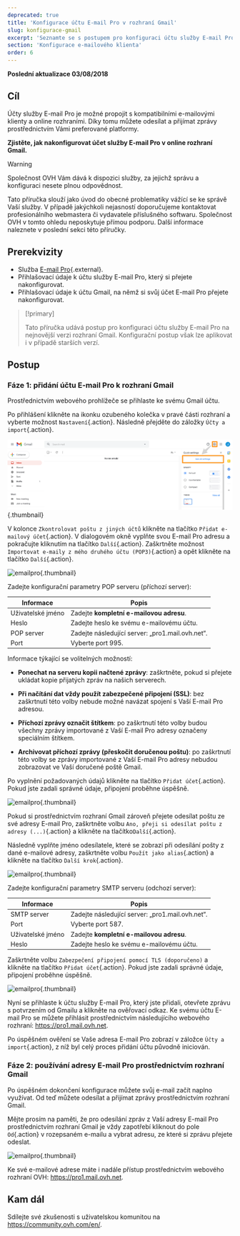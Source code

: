 ```yaml
---
deprecated: true
title: 'Konfigurace účtu E-mail Pro v rozhraní Gmail'
slug: konfigurace-gmail
excerpt: 'Seznamte se s postupem pro konfiguraci účtu služby E-mail Pro </br>v online rozhraní Gmail'
section: 'Konfigurace e-mailového klienta'
order: 6
---
```


**Poslední aktualizace 03/08/2018**

## Cíl

Účty služby E-mail Pro je možné propojit s kompatibilními e-mailovými klienty a online rozhraními. Díky tomu můžete odesílat a přijímat zprávy prostřednictvím Vámi preferované platformy.

**Zjistěte, jak nakonfigurovat účet služby E-mail Pro v online rozhraní Gmail.**

> [!warning]
>
> Společnost OVH Vám dává k dispozici služby, za jejichž správu a konfiguraci nesete plnou odpovědnost.  
> 
> Tato příručka slouží jako úvod do obecné problematiky vážící se ke správě Vaší služby. V případě jakýchkoli nejasností doporučujeme kontaktovat profesionálního webmastera či vydavatele příslušného softwaru.  Společnost OVH v tomto ohledu neposkytuje přímou podporu. Další informace naleznete v poslední sekci této příručky.
> 

## Prerekvizity

- Služba [E-mail Pro](https://www.ovh.cz/emails/email-pro/){.external}.
- Přihlašovací údaje k účtu služby E-mail Pro, který si přejete nakonfigurovat.
- Přihlašovací údaje k účtu Gmail, na němž si svůj účet E-mail Pro přejete nakonfigurovat.

> [!primary]
>
> Tato příručka udává postup pro konfiguraci účtu služby E-mail Pro na nejnovější verzi rozhraní Gmail. Konfigurační postup však lze aplikovat i v případě starších verzí. 
>

## Postup

### Fáze 1: přidání účtu E-mail Pro k rozhraní Gmail

Prostřednictvím webového prohlížeče se přihlaste ke svému Gmail účtu. 

Po přihlášení klikněte na ikonku ozubeného kolečka v pravé části rozhraní a vyberte možnost `Nastavení`{.action}. Následně přejděte do záložky `Účty a import`{.action}. 

![emailpro](images/configuration-gmail-web-step1.png){.thumbnail}

V kolonce `Zkontrolovat poštu z jiných účtů` klikněte na tlačítko `Přidat e-mailový účet`{.action}. V dialogovém okně vyplňte svou E-mail Pro adresu a pokračujte kliknutím na tlačítko `Další`{.action}. Zaškrtněte možnost `Importovat e-maily z mého druhého účtu (POP3)`{.action} a opět klikněte na tlačítko `Další`{.action}.

![emailpro](images/configuration-gmail-web-step2.png){.thumbnail}

Zadejte konfigurační parametry POP serveru (příchozí server):

|Informace|Popis| 
|---|---| 
|Uživatelské jméno|Zadejte **kompletní e-mailovou adresu**.|  
|Heslo|Zadejte heslo ke svému e-mailovému účtu.|
|POP server|Zadejte následující server: „pro1.mail.ovh.net“.|
|Port|Vyberte port 995.|

Informace týkající se volitelných možností:

- **Ponechat na serveru kopii načtené zprávy**: zaškrtněte, pokud si přejete ukládat kopie přijatých zpráv na našich serverech.

- **Při načítání dat vždy použít zabezpečené připojení (SSL)**: bez zaškrtnutí této volby nebude možné navázat spojení s Vaší E-mail Pro adresou.

- **Příchozí zprávy označit štítkem**: po zaškrtnutí této volby budou všechny zprávy importované z Vaší E-mail Pro adresy označeny speciálním štítkem.

- **Archivovat příchozí zprávy (přeskočit doručenou poštu)**: po zaškrtnutí této volby se zprávy importované z Vaší E-mail Pro adresy nebudou zobrazovat ve Vaší doručené poště Gmail.


Po vyplnění požadovaných údajů klikněte na tlačítko `Přidat účet`{.action}. Pokud jste zadali správné údaje, připojení proběhne úspěšně. 

![emailpro](images/configuration-gmail-web-step3.png){.thumbnail}

Pokud si prostřednictvím rozhraní Gmail zároveň přejete odesílat poštu ze své adresy E-mail Pro, zaškrtněte volbu `Ano, přeji si odesílat poštu z adresy (...)`{.action} a klikněte na tlačítko`Další`{.action}. 

Následně vyplňte jméno odesílatele, které se zobrazí při odesílání pošty z dané e-mailové adresy, zaškrtněte volbu `Použít jako alias`{.action} a klikněte na tlačítko `Další krok`{.action}.

![emailpro](images/configuration-gmail-web-step4.png){.thumbnail}

Zadejte konfigurační parametry SMTP serveru (odchozí server):

|Informace|Popis| 
|---|---| 
|SMTP server|Zadejte následující server: „pro1.mail.ovh.net“.|
|Port|Vyberte port 587.|
|Uživatelské jméno|Zadejte **kompletní e-mailovou adresu**.|  
|Heslo|Zadejte heslo ke svému e-mailovému účtu.|

Zaškrtněte volbu `Zabezpečení připojení pomocí TLS (doporučeno)` a klikněte na tlačítko `Přidat účet`{.action}. Pokud jste zadali správné údaje, připojení proběhne úspěšně. 

![emailpro](images/configuration-gmail-web-step5.png){.thumbnail}

Nyní se přihlaste k účtu služby E-mail Pro, který jste přidali, otevřete zprávu s potvrzením od Gmailu a klikněte na ověřovací odkaz.
 Ke svému účtu E-mail Pro se můžete přihlásit prostřednictvím následujícího webového rozhraní: <https://pro1.mail.ovh.net>. 

Po úspěšném ověření se Vaše adresa E-mail Pro zobrazí v záložce `Účty a import`{.action}, z níž byl celý proces přidání účtu původně iniciován.

### Fáze 2: používání adresy E-mail Pro prostřednictvím rozhraní Gmail

Po úspěšném dokončení konfigurace můžete svůj e-mail začít naplno využívat. Od teď můžete odesílat a přijímat zprávy prostřednictvím rozhraní Gmail.

Mějte prosím na paměti, že pro odesílání zpráv z Vaší adresy E-mail Pro prostřednictvím rozhraní Gmail je vždy zapotřebí kliknout do pole `Od`{.action} v rozepsaném e-mailu a vybrat adresu, ze které si zprávu přejete odeslat. 

![emailpro](images/configuration-gmail-web-step6.png){.thumbnail}

Ke své e-mailové adrese máte i nadále přístup prostřednictvím webového rozhraní OVH: <https://pro1.mail.ovh.net>. 

## Kam dál

Sdílejte své zkušenosti s uživatelskou komunitou na <https://community.ovh.com/en/>.